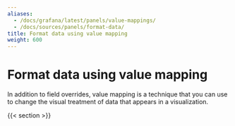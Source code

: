 ```yaml
---
aliases:
  - /docs/grafana/latest/panels/value-mappings/
  - /docs/sources/panels/format-data/
title: Format data using value mapping
weight: 600
---
```


# Format data using value mapping

In addition to field overrides, value mapping is a technique that you can use to change the visual treatment of data that appears in a visualization.

{{< section >}}
